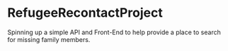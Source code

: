 # RefugeeRecontactProject
Spinning up a simple API and Front-End to help provide a place to search for missing family members.
